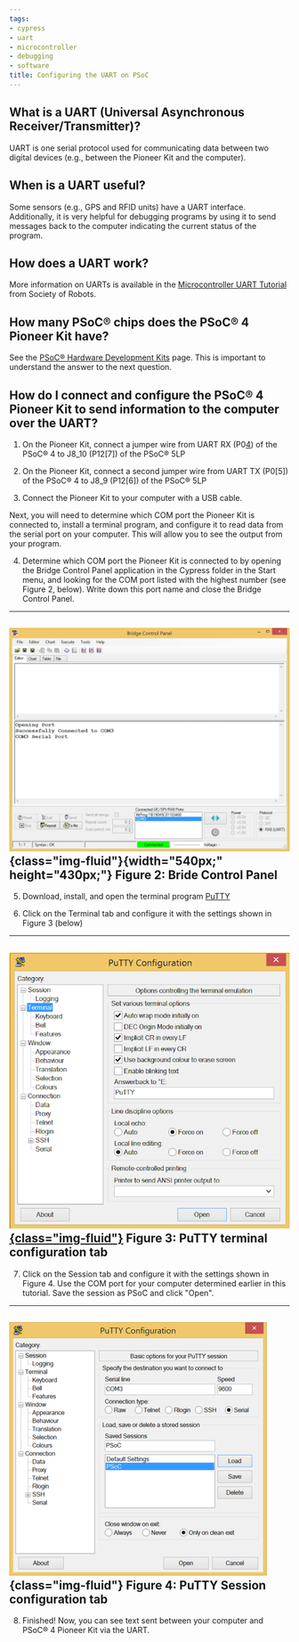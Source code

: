```yaml
---
tags:
- cypress
- uart
- microcontroller
- debugging
- software
title: Configuring the UART on PSoC
---
```


## What is a UART (Universal Asynchronous Receiver/Transmitter)?

UART is one serial protocol used for communicating data between two digital devices (e.g., between the Pioneer Kit and the computer).

## When is a UART useful?

Some sensors (e.g., GPS and RFID units) have a UART interface. Additionally, it is very helpful for debugging programs by using it to send messages back to the computer indicating the current status of the program.

## How does a UART work?

More information on UARTs is available in the [Microcontroller UART Tutorial](http://www.societyofrobots.com/microcontroller_uart.shtml) from Society of Robots.

## How many PSoC® chips does the PSoC® 4 Pioneer Kit have?

See the [PSoC® Hardware Development Kits](psoc-hardware-development-kits.html) page. This is important to understand the answer to the next question.

## How do I connect and configure the PSoC® 4 Pioneer Kit to send information to the computer over the UART?

1.  On the Pioneer Kit, connect a jumper wire from UART RX (P0[4](figures/figure_260.png)) of the PSoC® 4 to J8_10 (P12[7]) of the PSoC® 5LP

2.  On the Pioneer Kit, connect a second jumper wire from UART TX (P0[5]) of the PSoC® 4 to J8_9 (P12[6]) of the PSoC® 5LP

3.  Connect the Pioneer Kit to your computer with a USB cable.

Next, you will need to determine which COM port the Pioneer Kit is connected to, install a terminal program, and configure it to read data from the serial port on your computer. This will allow you to see the output from your program.

4.  Determine which COM port the Pioneer Kit is connected to by opening the Bridge Control Panel application in the Cypress folder in the Start menu, and looking for the COM port listed with the highest number (see Figure 2, below). Write down this port name and close the Bridge Control Panel.

  -------------------------------------------------------------
  ![](figures/figure_259.png){class="img-fluid"}{width="540px;" height="430px;"}
  Figure 2: Bride Control Panel
  -------------------------------------------------------------

5.  Download, install, and open the terminal program [PuTTY](http://www.chiark.greenend.org.uk/~sgtatham/putty/)

6.  Click on the Terminal tab and configure it with the settings shown in Figure 3 (below)

  ------------------------------------------------------------------------------
   [![](figures/figure_261.png){class="img-fluid"}](larger/image0073.png)
                    Figure 3: PuTTY terminal configuration tab
  ------------------------------------------------------------------------------

7.  Click on the Session tab and configure it with the settings shown in Figure 4. Use the COM port for your computer determined earlier in this tutorial. Save the session as PSoC and click "Open".

  -------------------------------------------------------
   ![](figures/figure_260.png){class="img-fluid"}
         Figure 4: PuTTY Session configuration tab
  -------------------------------------------------------

8.  Finished! Now, you can see text sent between your computer and PSoC® 4 Pioneer Kit via the UART.
